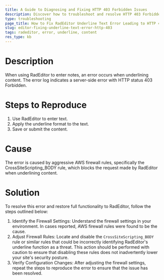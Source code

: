```yaml
---
title: A Guide to Diagnosing and Fixing HTTP 403 Forbidden Issues
description: Discover how to troubleshoot and resolve HTTP 403 Forbidden errors triggered by underlining text in RadEditor, often caused by stringent firewall rules.
type: troubleshooting
page_title: How to Fix RadEditor Underline Text Error Leading to HTTP 403 Forbidden
slug: editor-fixing-underline-text-error-http-403
tags: radeditor, error, underline, content
res_type: kb
---
```

# Description
When using RadEditor to enter notes, an error occurs when underlining content. The error log indicates a server-side error with HTTP status 403 Forbidden. 

# Steps to Reproduce
1. Use RadEditor to enter text.
2. Apply the underline format to the text.
3. Save or submit the content.

# Cause
The error is caused by aggressive AWS firewall rules, specifically the CrossSiteScripting_BODY rule, which blocks the request made by RadEditor when underlining content.

# Solution
To resolve this error and restore full functionality to RadEditor, follow the steps outlined below:

1. Identify the Firewall Settings: Understand the firewall settings in your environment. In cases reported, AWS firewall rules were found to be the cause.
2. Adjust Firewall Rules: Locate and disable the `CrossSiteScripting_BODY` rule or similar rules that could be incorrectly identifying RadEditor's underline function as a threat. This action should be performed with caution to ensure that disabling these rules does not inadvertently lower your site's security posture.
3. Verify Configuration Changes: After adjusting the firewall settings, repeat the steps to reproduce the error to ensure that the issue has been resolved.

  


